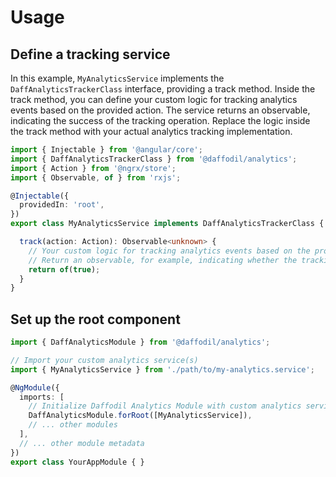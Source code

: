 # Usage

## Define a tracking service
In this example, `MyAnalyticsService` implements the `DaffAnalyticsTrackerClass` interface, providing a track method. Inside the track method, you can define your custom logic for tracking analytics events based on the provided action. The service returns an observable, indicating the success of the tracking operation. Replace the logic inside the track method with your actual analytics tracking implementation.

```ts
import { Injectable } from '@angular/core';
import { DaffAnalyticsTrackerClass } from '@daffodil/analytics';
import { Action } from '@ngrx/store';
import { Observable, of } from 'rxjs';

@Injectable({
  providedIn: 'root',
})
export class MyAnalyticsService implements DaffAnalyticsTrackerClass {

  track(action: Action): Observable<unknown> {
    // Your custom logic for tracking analytics events based on the provided action.
    // Return an observable, for example, indicating whether the tracking was successful.
    return of(true);
  }
}
```

## Set up the root component
```ts
import { DaffAnalyticsModule } from '@daffodil/analytics';

// Import your custom analytics service(s)
import { MyAnalyticsService } from './path/to/my-analytics.service';

@NgModule({
  imports: [
    // Initialize Daffodil Analytics Module with custom analytics service(s)
    DaffAnalyticsModule.forRoot([MyAnalyticsService]),
    // ... other modules
  ],
  // ... other module metadata
})
export class YourAppModule { }
```
